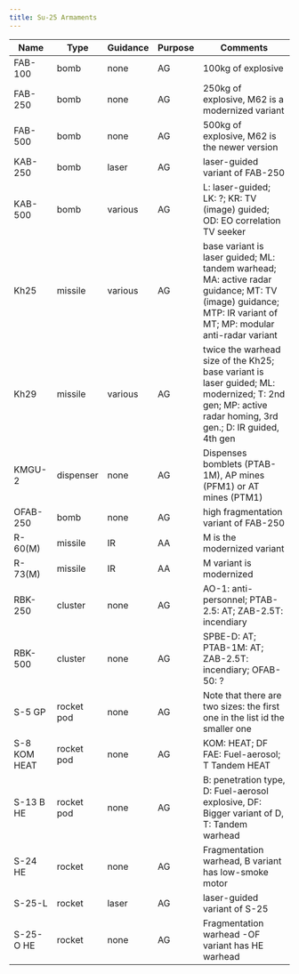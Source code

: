 ```yaml
---
title: Su-25 Armaments
---
```


Name |Type| Guidance | Purpose |Comments
-----|----|----------|---------|--------|
FAB-100|bomb|none|AG|100kg of explosive
FAB-250|bomb|none|AG|250kg of explosive, M62 is a modernized variant
FAB-500|bomb|none|AG|500kg of explosive, M62 is the newer version
KAB-250|bomb|laser|AG|laser-guided variant of FAB-250
KAB-500|bomb|various|AG|L: laser-guided; LK: ?; KR: TV (image) guided; OD: EO correlation TV seeker
Kh25|missile|various|AG|base variant is laser guided; ML: tandem warhead; MA: active radar guidance; MT: TV (image) guidance; MTP: IR variant of MT; MP: modular anti-radar variant
Kh29|missile|various|AG|twice the warhead size of the Kh25; base variant is laser guided; ML: modernized; T: 2nd gen; MP: active radar homing, 3rd gen.; D: IR guided, 4th gen
KMGU-2|dispenser|none|AG|Dispenses bomblets (PTAB-1M), AP mines (PFM1) or AT mines (PTM1)
OFAB-250|bomb|none|AG|high fragmentation variant of FAB-250
R-60(M)|missile|IR|AA|M is the modernized variant
R-73(M)|missile|IR|AA|M variant is modernized
RBK-250|cluster|none|AG|AO-1: anti-personnel; PTAB-2.5: AT; ZAB-2.5T: incendiary
RBK-500|cluster|none|AG|SPBE-D: AT; PTAB-1M: AT; ZAB-2.5T: incendiary; OFAB-50: ?
S-5 GP|rocket pod|none|AG|Note that there are two sizes: the first one in the list id the smaller one
S-8 KOM HEAT|rocket pod|none|AG|KOM: HEAT; DF FAE: Fuel-aerosol; T Tandem HEAT
S-13 B HE|rocket pod|none|AG|B: penetration type, D: Fuel-aerosol explosive, DF: Bigger variant of D, T: Tandem warhead
S-24 HE|rocket|none|AG|Fragmentation warhead, B variant has low-smoke motor
S-25-L|rocket|laser|AG|laser-guided variant of S-25
S-25-O HE|rocket|none|AG|Fragmentation warhead -OF variant has HE warhead
